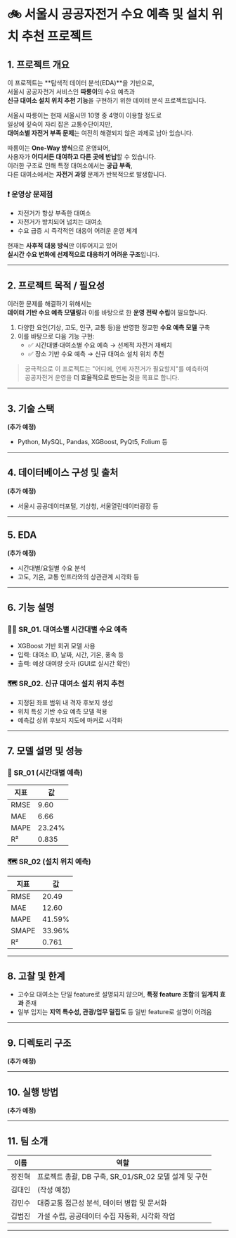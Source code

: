 # 🚲 서울시 공공자전거 수요 예측 및 설치 위치 추천 프로젝트

## 1. 프로젝트 개요

이 프로젝트는 **탐색적 데이터 분석(EDA)**을 기반으로,  
서울시 공공자전거 서비스인 **따릉이**의 수요 예측과  
**신규 대여소 설치 위치 추천 기능**을 구현하기 위한 데이터 분석 프로젝트입니다.

서울시 따릉이는 현재 서울시민 10명 중 4명이 이용할 정도로  
일상에 깊숙이 자리 잡은 교통수단이지만,  
**대여소별 자전거 부족 문제**는 여전히 해결되지 않은 과제로 남아 있습니다.

따릉이는 **One-Way 방식**으로 운영되어,  
사용자가 **어디서든 대여하고 다른 곳에 반납**할 수 있습니다.  
이러한 구조로 인해 특정 대여소에서는 **공급 부족**,  
다른 대여소에서는 **자전거 과잉** 문제가 반복적으로 발생합니다.

### ❗ 운영상 문제점

- 자전거가 항상 부족한 대여소
- 자전거가 방치되어 넘치는 대여소
- 수요 급증 시 즉각적인 대응이 어려운 운영 체계

현재는 **사후적 대응 방식**만 이루어지고 있어  
**실시간 수요 변화에 선제적으로 대응하기 어려운 구조**입니다.

---

## 2. 프로젝트 목적 / 필요성

이러한 문제를 해결하기 위해서는  
**데이터 기반 수요 예측 모델링**과 이를 바탕으로 한 **운영 전략 수립**이 필요합니다.

1. 다양한 요인(기상, 고도, 인구, 교통 등)을 반영한 정교한 **수요 예측 모델** 구축
2. 이를 바탕으로 다음 기능 구현:
   - ✅ 시간대별·대여소별 수요 예측 → 선제적 자전거 재배치
   - ✅ 장소 기반 수요 예측 → 신규 대여소 설치 위치 추천

> 궁극적으로 이 프로젝트는 "어디에, 언제 자전거가 필요할지"를 예측하여  
> 공공자전거 운영을 **더 효율적으로 만드는 것**을 목표로 합니다.

---

## 3. 기술 스택

**(추가 예정)**  
- Python, MySQL, Pandas, XGBoost, PyQt5, Folium 등

---

## 4. 데이터베이스 구성 및 출처

**(추가 예정)**  
- 서울시 공공데이터포털, 기상청, 서울열린데이터광장 등

---

## 5. EDA

**(추가 예정)**  
- 시간대별/요일별 수요 분석  
- 고도, 기온, 교통 인프라와의 상관관계 시각화 등

---

## 6. 기능 설명

### 🚴‍♀️ SR_01. 대여소별 시간대별 수요 예측

- XGBoost 기반 회귀 모델 사용
- 입력: 대여소 ID, 날짜, 시간, 기온, 풍속 등
- 출력: 예상 대여량 숫자 (GUI로 실시간 확인)

### 🗺 SR_02. 신규 대여소 설치 위치 추천

- 지정된 좌표 범위 내 격자 후보지 생성
- 위치 특성 기반 수요 예측 모델 적용
- 예측값 상위 후보지 지도에 마커로 시각화

---

## 7. 모델 설명 및 성능

### 📍 SR_01 (시간대별 예측)

| 지표 | 값 |
|------|----|
| RMSE | 9.60 |
| MAE  | 6.66 |
| MAPE | 23.24% |
| R²   | 0.835 |

### 🗺 SR_02 (설치 위치 예측)

| 지표 | 값 |
|------|----|
| RMSE  | 20.49 |
| MAE   | 12.60 |
| MAPE  | 41.59% |
| SMAPE | 33.96% |
| R²    | 0.761 |

---

## 8. 고찰 및 한계

- 고수요 대여소는 단일 feature로 설명되지 않으며, **특정 feature 조합**의 **임계치 효과** 존재
- 일부 입지는 **지역 특수성, 관광/업무 밀집도** 등 일반 feature로 설명이 어려움

---

## 9. 디렉토리 구조

**(추가 예정)**

---

## 10. 실행 방법

**(추가 예정)**

---

## 11. 팀 소개

| 이름 | 역할 |
|------|------|
| 장진혁 | 프로젝트 총괄, DB 구축, SR_01/SR_02 모델 설계 및 구현 |
| 김대인 | (작성 예정) |
| 김민수 | 대중교통 접근성 분석, 데이터 병합 및 문서화 |
| 김범진 | 가설 수립, 공공데이터 수집 자동화, 시각화 작업 |

---



